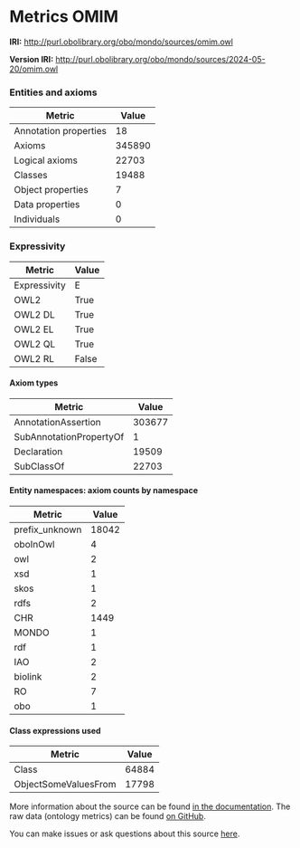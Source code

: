 # Metrics OMIM

**IRI:** http://purl.obolibrary.org/obo/mondo/sources/omim.owl

**Version IRI:** http://purl.obolibrary.org/obo/mondo/sources/2024-05-20/omim.owl

### Entities and axioms

| Metric | Value |
| ------ | ----- |
| Annotation properties | 18 |
| Axioms | 345890 |
| Logical axioms | 22703 |
| Classes | 19488 |
| Object properties | 7 |
| Data properties | 0 |
| Individuals | 0 |


### Expressivity

| Metric | Value |
| ------ | ----- |
| Expressivity | E |
| OWL2 | True |
| OWL2 DL | True |
| OWL2 EL | True |
| OWL2 QL | True |
| OWL2 RL | False |

#### Axiom types

| Metric | Value |
| ------ | ----- |
| AnnotationAssertion | 303677 |
| SubAnnotationPropertyOf | 1 |
| Declaration | 19509 |
| SubClassOf | 22703 |


#### Entity namespaces: axiom counts by namespace

| Metric | Value |
| ------ | ----- |
| prefix_unknown | 18042 |
| oboInOwl | 4 |
| owl | 2 |
| xsd | 1 |
| skos | 1 |
| rdfs | 2 |
| CHR | 1449 |
| MONDO | 1 |
| rdf | 1 |
| IAO | 2 |
| biolink | 2 |
| RO | 7 |
| obo | 1 |


#### Class expressions used

| Metric | Value |
| ------ | ----- |
| Class | 64884 |
| ObjectSomeValuesFrom | 17798 |


More information about the source can be found [in the documentation](../sources.md). The raw data (ontology metrics) can be found [on GitHub](https://github.com/monarch-initiative/mondo-ingest/tree/main/src/ontology/metadata).

You can make issues or ask questions about this source [here](https://github.com/monarch-initiative/mondo-ingest/issues).

